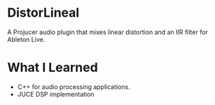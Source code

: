 # DistorLineal
A Projucer audio plugin that mixes linear distortion and an IIR filter for Ableton Live.

# What I Learned
* C++ for audio processing applications.
* JUCE DSP implementation
